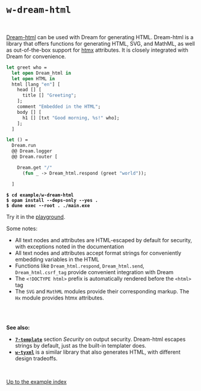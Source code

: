# `w-dream-html`

<br>

[Dream-html](https://github.com/yawaramin/dream-html) can be used with Dream for
generating HTML. Dream-html is a library that offers functions for generating
HTML, SVG, and MathML, as well as out-of-the-box support for
[htmx](https://htmx.org/) attributes. It is closely integrated with Dream for
convenience.

```ocaml
let greet who =
  let open Dream_html in
  let open HTML in
  html [lang "en"] [
    head [] [
      title [] "Greeting";
    ];
    comment "Embedded in the HTML";
    body [] [
      h1 [] [txt "Good morning, %s!" who];
    ];
  ]

let () =
  Dream.run
  @@ Dream.logger
  @@ Dream.router [

    Dream.get "/"
      (fun _ -> Dream_html.respond (greet "world"));

  ]
```

<pre><code><b>$ cd example/w-dream-html</b>
<b>$ opam install --deps-only --yes .</b>
<b>$ dune exec --root . ./main.exe</b></code></pre>

Try it in the [playground](https://dream.as/w-dream-html).

Some notes:

- All text nodes and attributes are HTML-escaped by default for security, with
  exceptions noted in the documentation
- All text nodes and attributes accept format strings for conveniently embedding
  variables in the HTML
- Functions like `Dream_html.respond`, `Dream_html.send`, `Dream_html.csrf_tag`
  provide convenient integration with Dream
- The `<!DOCTYPE html>` prefix is automatically rendered before the `<html>` tag
- The `SVG` and `MathML` modules provide their corresponding markup. The `Hx`
  module provides htmx attributes.

<br>
<br>

**See also:**

- [**`7-template`**](../7-template#security) section *Security* on output
  security. Dream-html escapes strings by default, just as the built-in templater
  does.
- [**`w-tyxml`**](../w-tyxml#folders-and-files) is a similar library that also generates
  HTML, with different design tradeoffs.

<br>

[Up to the example index](../#examples)
